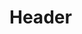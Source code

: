 <!-- TITLE: Pure Magic -->
<!-- SUBTITLE: You hear a celestial whisper, increasing your mana regeneration by 5 points. -->

# Header
